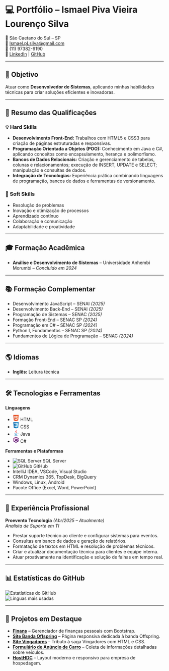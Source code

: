 # 💻 Portfólio – Ismael Piva Vieira Lourenço Silva

📍 São Caetano do Sul – SP  
📧 [Ismael.pLsilva@gmail.com](mailto:Ismael.pLsilva@gmail.com)  
📱 (11) 97382-9190  
🔗 [LinkedIn](https://www.linkedin.com/in/ismael-piva-a3a4a1264) | [GitHub](https://github.com/Dev-Ismael)  

---

## 🎯 Objetivo
Atuar como **Desenvolvedor de Sistemas**, aplicando minhas habilidades técnicas para criar soluções eficientes e inovadoras.

---

## 🧾 Resumo das Qualificações

### 💡 Hard Skills
- **Desenvolvimento Front-End:** Trabalhos com HTML5 e CSS3 para criação de páginas estruturadas e responsivas.  
- **Programação Orientada a Objetos (POO):** Conhecimento em Java e C#, aplicando conceitos como encapsulamento, herança e polimorfismo.  
- **Bancos de Dados Relacionais:** Criação e gerenciamento de tabelas, colunas e relacionamentos; execução de INSERT, UPDATE e SELECT; manipulação e consultas de dados.  
- **Integração de Tecnologias:** Experiência prática combinando linguagens de programação, bancos de dados e ferramentas de versionamento.  

### 🤝 Soft Skills
- Resolução de problemas  
- Inovação e otimização de processos  
- Aprendizado contínuo  
- Colaboração e comunicação  
- Adaptabilidade e proatividade  

---

## 🎓 Formação Acadêmica
- **Análise e Desenvolvimento de Sistemas** – Universidade Anhembi Morumbi – *Concluído em 2024*  

---

## 📚 Formação Complementar
- Desenvolvimento JavaScript – SENAI *(2025)*  
- Desenvolvimento Back-End – SENAI *(2025)*  
- Programação de Sistemas – SENAC *(2025)*  
- Formação Front-End – SENAC SP *(2024)*  
- Programação em C# – SENAC SP *(2024)*  
- Python I, Fundamentos – SENAC SP *(2024)*  
- Fundamentos de Lógica de Programação – SENAC *(2024)*  

---

## 🌎 Idiomas
- **Inglês:** Leitura técnica  

---

## 🛠 Tecnologias e Ferramentas

**Linguagens**  
- <img src="https://raw.githubusercontent.com/devicons/devicon/master/icons/html5/html5-original.svg" height="20"/> HTML  
- <img src="https://raw.githubusercontent.com/devicons/devicon/master/icons/css3/css3-original.svg" height="20"/> CSS  
- <img src="https://raw.githubusercontent.com/devicons/devicon/master/icons/java/java-original.svg" height="20"/> Java  
- <img src="https://raw.githubusercontent.com/devicons/devicon/master/icons/csharp/csharp-original.svg" height="20"/> C#  

**Ferramentas e Plataformas**  
- ![SQL Server](https://img.shields.io/badge/SQL%20Server-CC2927?logo=microsoftsqlserver&logoColor=white) SQL Server  
- ![GitHub](https://img.shields.io/badge/GitHub-181717?logo=github&logoColor=white) GitHub  
- IntelliJ IDEA, VSCode, Visual Studio  
- CRM Dynamics 365, TopDesk, BigQuery  
- Windows, Linux, Android  
- Pacote Office (Excel, Word, PowerPoint)  

---

## 📂 Experiência Profissional

**Proevento Tecnologia** *(Abr/2025 – Atualmente)*  
*Analista de Suporte em TI*  
- Prestar suporte técnico ao cliente e configurar sistemas para eventos.  
- Consultas em banco de dados e geração de relatórios.  
- Formatação de textos em HTML e resolução de problemas técnicos.  
- Criar e atualizar documentação técnica para clientes e equipe interna.  
- Atuar proativamente na identificação e solução de falhas em tempo real.  


---

## 📊 Estatísticas do GitHub
![Estatísticas do GitHub](https://github-readme-stats.vercel.app/api?username=dev-ismael&show_icons=true&theme=gotham)  
![Línguas mais usadas](https://github-readme-stats.vercel.app/api/top-langs?username=dev-ismael&layout=compact&theme=gotham)  

---

## 🚀 Projetos em Destaque
- [**Finans**](https://github.com/Dev-Ismael/Finans) – Gerenciador de finanças pessoais com Bootstrap.   
- [**Site Banda Offspring**](https://github.com/Dev-Ismael/Site_Banda_Offspring) – Página responsiva dedicada à banda Offspring.  
- [**Site Vingadores**](https://github.com/Dev-Ismael/Site_Vingadores) – Tributo à saga Vingadores com HTML e CSS.  
- [**Formulário de Anúncio de Carro**](https://github.com/Dev-Ismael/Formulario_carro) – Coleta de informações detalhadas sobre veículos.  
- [**HostHDC**](https://github.com/Dev-Ismael/HostHDC) – Layout moderno e responsivo para empresa de hospedagem.  
